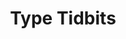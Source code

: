 ---
layout: default
sortorder: 
title: "Type Tidbits"
deck: "These are small assignments we'll do weekly."
details: |

  ## Type Tidbits

  These are little type tidbits that are reminders of fundamental type concepts. They're mostly dos and donts. 

  ### Tidbit Ideas 

  - Slanted vs true italics 
  - Faux bold vs true bold 
  - Quotation marks & apostrophes 
  - Dashes & hyphens
  - What's a Grotesque font?
  - What are monospaced fonts? When do I use them?
  - What are SVG fonts?
  - What is Lorem Ipsum? Are there varying qualities of Lorem Ipsum?
  - What are variable fonts?
    - [Variable Fonts.com](https://www.variable-fonts.com/about)
    - [Can I use variable fonts on the web](https://caniuse.com/variable-fonts)
  - [Page dimensions](https://learning.oreilly.com/library/view/typography-referenced/9781592537020/chapter-4)
  - Show faux small caps. How the weight gives them away.
  - [Auto-leading](https://learning.oreilly.com/library/view/type-rules-the/9780470542514/ch05.html) Should I use it?
  - [More about Variable Fonts](https://web.dev/variable-fonts/)
  - Font file types
    - TrueType
    - PostScript
    - WOFF2 Web Fonts
  - Google's [Legibility vs Readability](https://material.io/design/typography/understanding-typography.html#readability)
---